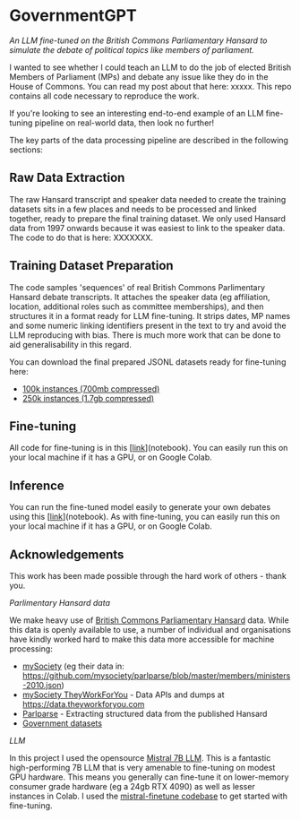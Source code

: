 # GovernmentGPT
_An LLM fine-tuned on the British Commons Parliamentary Hansard to simulate the debate of political topics like members of parliament._

I wanted to see whether I could teach an LLM to do the job of elected British Members of Parliament (MPs) and debate any issue like they do in the House of Commons. You can read my post about that here: xxxxx. This repo contains all code necessary to reproduce the work. 

If you're looking to see an interesting end-to-end example of an LLM fine-tuning pipeline on real-world data, then look no further!

The key parts of the data processing pipeline are described in the following sections:

## Raw Data Extraction
The raw Hansard transcript and speaker data needed to create the training datasets sits in a few places and needs to be processed and linked together, ready to prepare the final training dataset. We only used Hansard data from 1997 onwards because it was easiest to link to the speaker data. The code to do that is here: XXXXXXX.

## Training Dataset Preparation
The code samples 'sequences' of real British Commons Parlimentary Hansard debate transcripts. It attaches the speaker data (eg affiliation, location, additional roles such as committee memberships), and then structures it in a format ready for LLM fine-tuning. It strips dates, MP names and some numeric linking identifiers present in the text to try and avoid the LLM reproducing with bias. There is much more work that can be done to aid generalisability in this regard.

You can download the final prepared JSONL datasets ready for fine-tuning here:
- [100k instances (700mb compressed)](https://stewh-publicdata.s3.eu-west-2.amazonaws.com/governmentgpt/2024-06-07/datasets/HansardSequences_100k.big.txt.zip)
- [250k instances (1.7gb compressed)](https://stewh-publicdata.s3.eu-west-2.amazonaws.com/governmentgpt/2024-06-07/datasets/HansardSequences_250k.big.txt.zip)

## Fine-tuning
All code for fine-tuning is in this [[link](https://github.com/stewhsource/GovernmentGPT/blob/main/FineTuning/GovernmentGPT_FineTune_Mistral_7b.ipynb)](notebook). You can easily run this on your local machine if it has a GPU, or on Google Colab.

## Inference
You can run the fine-tuned model easily to generate your own debates using this [[link](https://github.com/stewhsource/GovernmentGPT/blob/main/Inference/GovernmentGPT_Inference.ipynb)](notebook). As with fine-tuning, you can easily run this on your local machine if it has a GPU, or on Google Colab.

## Acknowledgements
This work has been made possible through the hard work of others - thank you.


*Parlimentary Hansard data*

We make heavy use of [British Commons Parliamentary Hansard](https://hansard.parliament.uk) data. While this data is openly available to use, a number of individual and organisations have kindly worked hard to make this data more accessible for machine processing:

- [mySociety](https://www.mysociety.org) (eg their data in: https://github.com/mysociety/parlparse/blob/master/members/ministers-2010.json)
- [mySociety TheyWorkForYou](https://www.theyworkforyou.com) - Data APIs and dumps at https://data.theyworkforyou.com
- [Parlparse](https://github.com/mysociety/parlparse) - Extracting structured data from the published Hansard
- [Government datasets](https://www.parliament.uk/business/publications/research/parliament-facts-and-figures/members-of-parliament/)


*LLM*

In this project I used the opensource [Mistral 7B LLM](https://mistral.ai/news/announcing-mistral-7b/). This is a fantastic high-performing 7B LLM that is very amenable to fine-tuning on modest GPU hardware. This means you generally can fine-tune it on lower-memory consumer grade hardware (eg a 24gb RTX 4090) as well as lesser instances in Colab. I used the [mistral-finetune codebase](https://github.com/mistralai/mistral-finetune) to get started with fine-tuning.
